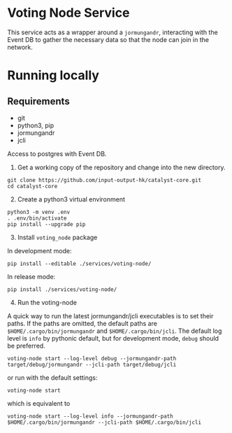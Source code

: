 # Voting Node Service

This service acts as a wrapper around a `jormungandr`, interacting with the Event DB to gather the necessary data so that the node can join in the network.


# Running locally

## Requirements

* git
* python3, pip
* jormungandr
* jcli

Access to postgres with Event DB.

1. Get a working copy of the repository and change into the new directory.

```shell
git clone https://github.com/input-output-hk/catalyst-core.git
cd catalyst-core
```

2. Create a python3 virtual environment
```shell
python3 -m venv .env
. .env/bin/activate
pip install --upgrade pip
```

3. Install `voting_node` package

In development mode:
```
pip install --editable ./services/voting-node/
```

In release mode:
```
pip install ./services/voting-node/
```

4. Run the voting-node

A quick way to run the latest jormungandr/jcli executables is to set their paths. If the paths are omitted, the default paths are `$HOME/.cargo/bin/jormungandr` and `$HOME/.cargo/bin/jcli`. The default log level is `info` by pythonic default, but for development mode, `debug` should be preferred.

```shell
voting-node start --log-level debug --jormungandr-path target/debug/jormungandr --jcli-path target/debug/jcli
```

or run with the default settings:

```shell
voting-node start
```

which is equivalent to

```shell
voting-node start --log-level info --jormungandr-path $HOME/.cargo/bin/jormungandr --jcli-path $HOME/.cargo/bin/jcli
```
